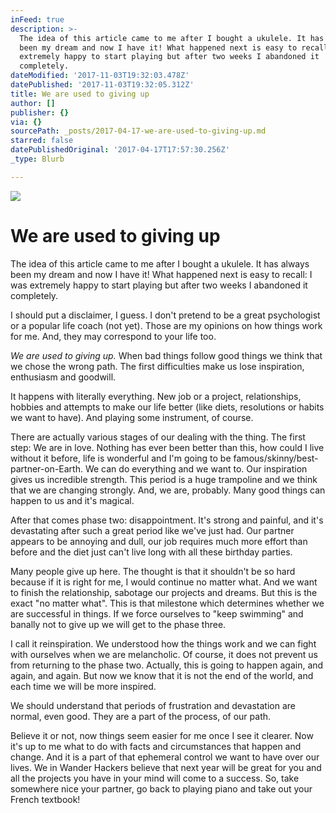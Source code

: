 ```yaml
---
inFeed: true
description: >-
  The idea of this article came to me after I bought a ukulele. It has always
  been my dream and now I have it! What happened next is easy to recall: I was
  extremely happy to start playing but after two weeks I abandoned it
  completely.
dateModified: '2017-11-03T19:32:03.478Z'
datePublished: '2017-11-03T19:32:05.312Z'
title: We are used to giving up
author: []
publisher: {}
via: {}
sourcePath: _posts/2017-04-17-we-are-used-to-giving-up.md
starred: false
datePublishedOriginal: '2017-04-17T17:57:30.256Z'
_type: Blurb

---
```

![](https://the-grid-user-content.s3-us-west-2.amazonaws.com/ec164952-9581-4ccb-ad34-c52cf35537c7.png)

# **We are used to giving up**

The idea of this article came to me after I bought a ukulele. It has always been my dream and now I have it! What happened next is easy to recall: I was extremely happy to start playing but after two weeks I abandoned it completely.

I should put a disclaimer, I guess. I don't pretend to be a great psychologist or a popular life coach (not yet). Those are my opinions on how things work for me. And, they may correspond to your life too.

  
_We are used to giving up._ When bad things follow good things we think that we chose the wrong path. The first difficulties make us lose inspiration, enthusiasm and goodwill.

It happens with literally everything. New job or a project, relationships, hobbies and attempts to make our life better (like diets, resolutions or habits we want to have). And playing some instrument, of course.

There are actually various stages of our dealing with the thing. The first step: We are in love. Nothing has ever been better than this, how could I live without it before, life is wonderful and I'm going to be famous/skinny/best-partner-on-Earth. We can do everything and we want to. Our inspiration gives us incredible strength. This period is a huge trampoline and we think that we are changing strongly. And, we are, probably. Many good things can happen to us and it's magical.

After that comes phase two: disappointment. It's strong and painful, and it's devastating after such a great period like we've just had. Our partner appears to be annoying and dull, our job requires much more effort than before and the diet just can't live long with all these birthday parties.

Many people give up here. The thought is that it shouldn't be so hard because if it is right for me, I would continue no matter what. And we want to finish the relationship,  sabotage our projects and dreams. But this is the exact "no matter what". This is that milestone which determines whether we are successful in things. If we force ourselves to "keep swimming" and banally not to give up we will get to the phase three.

I call it reinspiration. We understood how the things work and we can fight with ourselves when we are melancholic. Of course, it does not prevent us from returning to the phase two. Actually, this is going to happen again, and again, and again. But now we know that it is not the end of the world, and each time we will be more inspired.

We should understand that periods of frustration and devastation are normal, even good. They are a part of the process, of our path.

Believe it or not, now things seem easier for me once I see it clearer. Now it's up to me what to do with facts and circumstances that happen and change. And it is a part of that ephemeral control we want to have over our lives. We in Wander Hackers believe that next year will be great for you and all the projects you have in your mind will come to a success. So, take somewhere nice your partner, go back to playing piano and take out your French textbook!